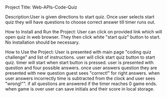 Project Title: Web-APIs-Code-Quiz

Description:User is given directions to start quiz. Once user selects start quiz they will have questions to choose correct answer till timer runs out. 

How to Install and Run the Project: User can click on provided link which will open quiz in web browser. They then click white "start quiz" button to start. No installation should be necessary.

How to Use the Project:  User is presented with main page "coding quiz challenge" and list of instructions. user will click start quiz button to start quiz. timer will start when start button is pressed. user is presented with question and four possible answers. once user answers question they are presented with new question guest sees "correct!" for right answers. when user answers incorrectly time is subtracted from the clock and user sees "wrong!"". if all questions are answered if the timer reaches 0 game ends. when game is over user can save initials and their score in local storage.


